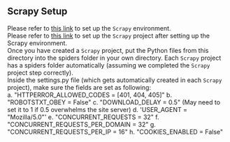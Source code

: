 ## Scrapy Setup
Please refer to [this link](https://github.com/klailatimad/web-scraping-tutorial/blob/main/docs/setting-up-environment.md) to set up the `Scrapy` environment. <br>
Please refer to [this link](https://github.com/klailatimad/web-scraping-tutorial/blob/main/docs/introduction-to-scrapy.md) to set up the `Scrapy` project after setting up the Scrapy environment. <br>
Once you have created a `Scrapy` project, put the Python files from this directory into the spiders folder in your own directory. Each `Scrapy` project has a spiders folder automatically (assuming we completed the `Scrapy` project step correctly). <br>
Inside the settings.py file (which gets automatically created in each `Scrapy` project), make sure the fields are set as following: <br>
a. "HTTPERROR_ALLOWED_CODES = [401, 404, 405]"
b. "ROBOTSTXT_OBEY = False"
c. "DOWNLOAD_DELAY = 0.5" (May need to set it to 1 if 0.5 overwhelms the site server)
d. 'USER_AGENT = "Mozilla/5.0"'
e. "CONCURRENT_REQUESTS = 32"
f. "CONCURRENT_REQUESTS_PER_DOMAIN = 32"
g. "CONCURRENT_REQUESTS_PER_IP = 16"
h. "COOKIES_ENABLED = False"
